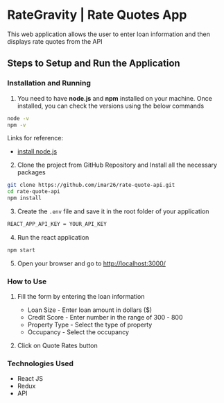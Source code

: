 # RateGravity | Rate Quotes App

This web application allows the user to enter loan information and then displays rate quotes from the API

## Steps to Setup and Run the Application

### Installation and Running
1. You need to have **node.js** and **npm** installed on your machine. Once installed, you can check the versions using the below commands

```sh
node -v
npm -v
```
Links for reference:
* [install node.js](https://nodejs.org/en/download/)

2. Clone the project from GitHub Repository and Install all the necessary packages

```sh
git clone https://github.com/imar26/rate-quote-api.git
cd rate-quote-api
npm install
```

3. Create the `.env` file and save it in the root folder of your application

```sh
REACT_APP_API_KEY = YOUR_API_KEY
```

4. Run the react application

```sh
npm start
```

5. Open your browser and go to [http://localhost:3000/](http://localhost:3000/)

### How to Use
1. Fill the form by entering the loan information

    * Loan Size - Enter loan amount in dollars ($)
    * Credit Score - Enter number in the range of 300 - 800
    * Property Type - Select the type of property
    * Occupancy - Select the occupancy

2. Click on Quote Rates button

### Technologies Used

* React JS
* Redux
* API